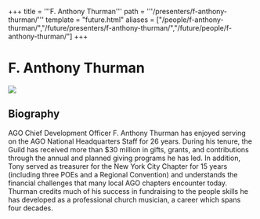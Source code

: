 +++
title = '''F. Anthony Thurman'''
path = '''/presenters/f-anthony-thurman/'''
template = "future.html"
aliases = ["/people/f-anthony-thurman/","/future/presenters/f-anthony-thurman/","/future/people/f-anthony-thurman/"]
+++

<h1>F. Anthony Thurman</h1>

<img class="speaker-photo" src="https://custom.cvent.com/C3A4539B19F74ABCB6FCE437F6BC0A74/files/event/910aaf2914d44586a56fbd0b3b2c31c0/8ae5d8c79bf54befb47dbecd7f2690e6.jpg">
<h2>Biography</h2>
<p>AGO Chief Development Officer F. Anthony Thurman has enjoyed serving on the AGO National Headquarters Staff for 26 years. During his tenure, the Guild has received more than $30 million in gifts, grants, and contributions through the annual and planned giving programs he has led. In addition, Tony served as treasurer for the New York City Chapter for 15 years (including three POEs and a Regional Convention) and understands the financial challenges that many local AGO chapters encounter today. Thurman credits much of his success in fundraising to the people skills he has developed as a professional church musician, a career which spans four decades.</p>

